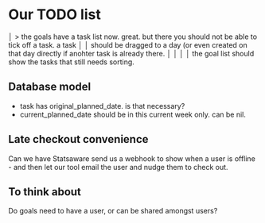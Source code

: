# Our TODO list


│ > the goals have a task list now. great. but there you should not be able to tick off a task. a task     │
│   should be dragged to a day (or even created on that day directly if anohter task is already there.     │
│                                                                                                          │
│   the goal list should show the tasks that still needs sorting.


## Database model

- task has original_planned_date. is that necessary?
- current_planned_date should be in this current week only. can be nil.


## Late checkout convenience

Can we have Statsaware send us a webhook to show when a user is offline - and then let our tool email the user and nudge them to check out.




## To think about

Do goals need to have a user, or can be shared amongst users?


